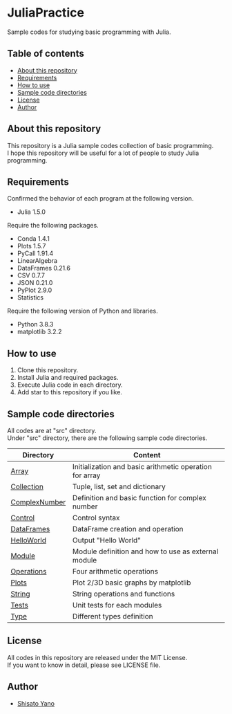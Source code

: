 # JuliaPractice
Sample codes for studying basic programming with Julia.  

## Table of contents
* [About this repository](#about-this-repository)
* [Requirements](#requirements)
* [How to use](#how-to-use)
* [Sample code directories](#sample-code-directories)
* [License](#license)
* [Author](#author)

## About this repository
This repository is a Julia sample codes collection of basic programming.  
I hope this repository will be useful for a lot of people to study Julia programming.  

## Requirements
Confirmed the behavior of each program at the following version.  
* Julia 1.5.0

Require the following packages.  
* Conda 1.4.1
* Plots 1.5.7
* PyCall 1.91.4
* LinearAlgebra
* DataFrames 0.21.6
* CSV 0.7.7
* JSON 0.21.0
* PyPlot 2.9.0
* Statistics

Require the following version of Python and libraries.
* Python 3.8.3
* matplotlib 3.2.2

## How to use
1. Clone this repository.
2. Install Julia and required packages.
3. Execute Julia code in each directory.
4. Add star to this repository if you like.

## Sample code directories
All codes are at "src" directory.  
Under "src" directory, there are the following sample code directories.  

|Directory|Content|
|------------|-------|
|[Array](https://github.com/ShisatoYano/JuliaPractice/tree/master/src/Array)|Initialization and basic arithmetic operation for array|
|[Collection](https://github.com/ShisatoYano/JuliaPractice/tree/master/src/Collection)|Tuple, list, set and dictionary|
|[ComplexNumber](https://github.com/ShisatoYano/JuliaPractice/tree/master/src/ComplexNumber)|Definition and basic function for complex number|
|[Control](https://github.com/ShisatoYano/JuliaPractice/tree/master/src/Control)|Control syntax|
|[DataFrames](https://github.com/ShisatoYano/JuliaPractice/tree/master/src/DataFrames)|DataFrame creation and operation|
|[HelloWorld](https://github.com/ShisatoYano/JuliaPractice/tree/master/src/HelloWorld)|Output "Hello World"|
|[Module](https://github.com/ShisatoYano/JuliaPractice/tree/master/src/Module)|Module definition and how to use as external module|
|[Operations](https://github.com/ShisatoYano/JuliaPractice/tree/master/src/Operations)|Four arithmetic operations|
|[Plots](https://github.com/ShisatoYano/JuliaPractice/tree/master/src/Plots)|Plot 2/3D basic graphs by matplotlib|
|[String](https://github.com/ShisatoYano/JuliaPractice/tree/master/src/String)|String operations and functions|
|[Tests](https://github.com/ShisatoYano/JuliaPractice/tree/master/src/Tests)|Unit tests for each modules|
|[Type](https://github.com/ShisatoYano/JuliaPractice/tree/master/src/Type)|Different types definition|

## License
All codes in this repository are released under the MIT License.  
If you want to know in detail, please see LICENSE file.  

## Author
* [Shisato Yano](https://github.com/ShisatoYano)
